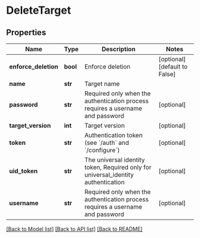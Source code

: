 # DeleteTarget

## Properties
Name | Type | Description | Notes
------------ | ------------- | ------------- | -------------
**enforce_deletion** | **bool** | Enforce deletion | [optional] [default to False]
**name** | **str** | Target name | 
**password** | **str** | Required only when the authentication process requires a username and password | [optional] 
**target_version** | **int** | Target version | [optional] 
**token** | **str** | Authentication token (see &#x60;/auth&#x60; and &#x60;/configure&#x60;) | [optional] 
**uid_token** | **str** | The universal identity token, Required only for universal_identity authentication | [optional] 
**username** | **str** | Required only when the authentication process requires a username and password | [optional] 

[[Back to Model list]](../README.md#documentation-for-models) [[Back to API list]](../README.md#documentation-for-api-endpoints) [[Back to README]](../README.md)



